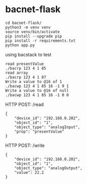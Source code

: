 # bacnet-flask

```
cd bacnet-flask/
python3 -m venv venv
source venv/bin/activate
pip install --upgrade pip
pip install -r requirements.txt
python app.py
```


using bacstack to test
```
read presentValue
./bacrp 123 4 1 85
read array
./bacrp 123 4 1 87
Write a value to @16 of 1
./bacwp 123 4 1 85 16 -1 9 1
Write a value to @16 of null
./bacwp 123 4 1 85 16 -1 0 0
```



HTTP POST:
/read
```
{
    "device_id": "192.168.0.202",
    "object_id": "1",
    "object_type": "analogInput",
    "prop": "presentValue"
}
```

HTTP POST:
/write
```
{
    "device_id": "192.168.0.202",
    "object_id": "1",
    "object_type": "analogOutput",
    "value": 22.2
}
```

